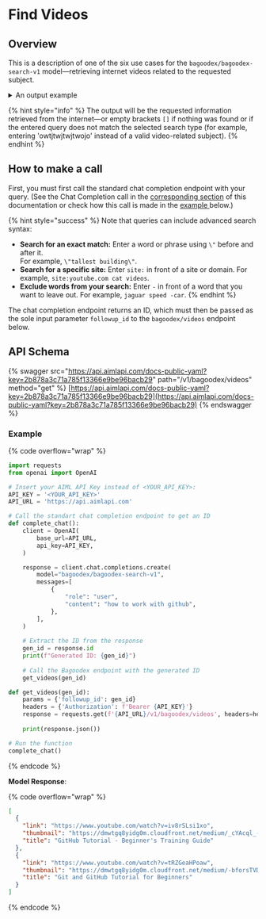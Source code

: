 # Find Videos

## Overview

This is a description of one of the six use cases for the `bagoodex/bagoodex-search-v1` model—retrieving internet videos related to the requested subject.

<details>

<summary>An output example</summary>

Request: _"how to work with github"_

Response:

{% code overflow="wrap" %}
```json
[
  {
    "link": "https://www.youtube.com/watch?v=iv8rSLsi1xo",
    "thumbnail": "https://dmwtgq8yidg0m.cloudfront.net/medium/_cYAcql_-g0w-video-thumb.jpeg",
    "title": "GitHub Tutorial - Beginner's Training Guide"
  },
  {
    "link": "https://www.youtube.com/watch?v=tRZGeaHPoaw",
    "thumbnail": "https://dmwtgq8yidg0m.cloudfront.net/medium/-bforsTVDxRQ-video-thumb.jpeg",
    "title": "Git and GitHub Tutorial for Beginners"
  }
]
```
{% endcode %}

</details>

{% hint style="info" %}
The output will be the requested information retrieved from the internet—or empty brackets `[]` if nothing was found or if the entered query does not match the selected search type (for example, entering 'owtjtwjtwjtwojo' instead of a valid video-related subject).&#x20;
{% endhint %}

## How to make a call

First, you must first call the standard chat completion endpoint with your query. (See the Chat Completion call in the [corresponding section](https://docs.aimlapi.com/api-overview/text-models-llm/chat-completion) of this documentation or check how this call is made in the [example ](find-videos.md#example)below.)&#x20;

{% hint style="success" %}
Note that queries can include advanced search syntax:

* **Search for an exact match:** Enter a word or phrase using `\"` before and after it. \
  For example, `\"tallest building\"`.&#x20;
* **Search for a specific site:** Enter `site:` in front of a site or domain. For example, `site:youtube.com cat videos`.
* **Exclude words from your search:** Enter `-` in front of a word that you want to leave out. For example, `jaguar speed -car`.
{% endhint %}

The chat completion endpoint returns an ID, which must then be passed as the sole input parameter `followup_id` to the `bagoodex/videos` endpoint below.

## API Schema

{% swagger src="https://api.aimlapi.com/docs-public-yaml?key=2b878a3c71a785f13366e9be96bacb29" path="/v1/bagoodex/videos" method="get" %}
[https://api.aimlapi.com/docs-public-yaml?key=2b878a3c71a785f13366e9be96bacb29](https://api.aimlapi.com/docs-public-yaml?key=2b878a3c71a785f13366e9be96bacb29)
{% endswagger %}

### Example

{% code overflow="wrap" %}
```python
import requests
from openai import OpenAI

# Insert your AIML API Key instead of <YOUR_API_KEY>:
API_KEY = '<YOUR_API_KEY>'
API_URL = 'https://api.aimlapi.com'

# Call the standart chat completion endpoint to get an ID
def complete_chat():
    client = OpenAI(
        base_url=API_URL,
        api_key=API_KEY,
    )    

    response = client.chat.completions.create(
        model="bagoodex/bagoodex-search-v1",
        messages=[
            {
                "role": "user",
                "content": "how to work with github",
            },
        ],
    )
    
    # Extract the ID from the response
    gen_id = response.id  
    print(f"Generated ID: {gen_id}")
    
    # Call the Bagoodex endpoint with the generated ID
    get_videos(gen_id)

def get_videos(gen_id):
    params = {'followup_id': gen_id}
    headers = {'Authorization': f'Bearer {API_KEY}'}
    response = requests.get(f'{API_URL}/v1/bagoodex/videos', headers=headers, params=params)
    
    print(response.json())

# Run the function
complete_chat()
```
{% endcode %}

**Model Response**:

{% code overflow="wrap" %}
```json
[
  {
    "link": "https://www.youtube.com/watch?v=iv8rSLsi1xo",
    "thumbnail": "https://dmwtgq8yidg0m.cloudfront.net/medium/_cYAcql_-g0w-video-thumb.jpeg",
    "title": "GitHub Tutorial - Beginner's Training Guide"
  },
  {
    "link": "https://www.youtube.com/watch?v=tRZGeaHPoaw",
    "thumbnail": "https://dmwtgq8yidg0m.cloudfront.net/medium/-bforsTVDxRQ-video-thumb.jpeg",
    "title": "Git and GitHub Tutorial for Beginners"
  }
]
```
{% endcode %}
